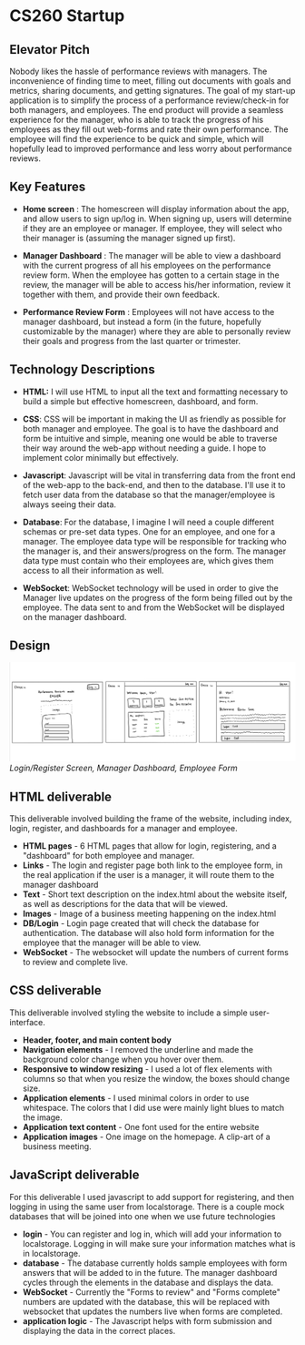 # CS260 Startup

## Elevator Pitch

Nobody likes the hassle of performance reviews with managers. The inconvenience of finding time to meet, filling out documents with goals and metrics, sharing documents, and getting signatures. The goal of my start-up application is to simplify the process of a performance review/check-in for both managers, and employees. The end product will provide a seamless experience for the manager, who is able to track the progress of his employees as they fill out web-forms and rate their own performance. The employee will find the experience to be quick and simple, which will hopefully lead to improved performance and less worry about performance reviews.

## Key Features

- **Home screen** : The homescreen will display information about the app, and allow users to sign up/log in. When signing up, users will determine if they are an employee or manager. If employee, they will select who their manager is (assuming the manager signed up first).

- **Manager Dashboard** : The manager will be able to view a dashboard with the current progress of all his employees on the performance review form. When the employee has gotten to a certain stage in the review, the manager will be able to access his/her information, review it together with them, and provide their own feedback.

- **Performance Review Form** : Employees will not have access to the manager dashboard, but instead a form (in the future, hopefully customizable by the manager) where they are able to personally review their goals and progress from the last quarter or trimester.

## Technology Descriptions

- **HTML:** I will use HTML to input all the text and formatting necessary to build a simple but effective homescreen, dashboard, and form.

- **CSS**: CSS will be important in making the UI as friendly as possible for both manager and employee. The goal is to have the dashboard and form be intuitive and simple, meaning one would be able to traverse their way around the web-app without needing a guide. I hope to implement color minimally but effectively.

- **Javascript**: Javascript will be vital in transferring data from the front end of the web-app to the back-end, and then to the database. I'll use it to fetch user data from the database so that the manager/employee is always seeing their data.

- **Database**: For the database, I imagine I will need a couple different schemas or pre-set data types. One for an employee, and one for a manager. The employee data type will be responsible for tracking who the manager is, and their answers/progress on the form. The manager data type must contain who their employees are, which gives them access to all their information as well.

- **WebSocket**: WebSocket technology will be used in order to give the Manager live updates on the progress of the form being filled out by the employee. The data sent to and from the WebSocket will be displayed on the manager dashboard.

## Design

![App Design](designs.jpeg)
_Login/Register Screen, Manager Dashboard, Employee Form_

## HTML deliverable

This deliverable involved building the frame of the website, including index, login, register, and dashboards for a manager and employee.

- **HTML pages** - 6 HTML pages that allow for login, registering, and a "dashboard" for both employee and manager.
- **Links** - The login and register page both link to the employee form, in the real application if the user is a manager, it will route them to the manager dashboard
- **Text** - Short text description on the index.html about the website itself, as well as descriptions for the data that will be viewed.
- **Images** - Image of a business meeting happening on the index.html
- **DB/Login** - Login page created that will check the database for authentication. The database will also hold form information for the employee that the manager will be able to view.
- **WebSocket** - The websocket will update the numbers of current forms to review and complete live.

## CSS deliverable

This deliverable involved styling the website to include a simple user-interface.

- **Header, footer, and main content body**
- **Navigation elements** - I removed the underline and made the background color change when you hover over them.
- **Responsive to window resizing** - I used a lot of flex elements with columns so that when you resize the window, the boxes should change size.
- **Application elements** - I used minimal colors in order to use whitespace. The colors that I did use were mainly light blues to match the image.
- **Application text content** - One font used for the entire website
- **Application images** - One image on the homepage. A clip-art of a business meeting.

## JavaScript deliverable

For this deliverable I used javascript to add support for registering, and then logging in using the same user from localstorage. There is a couple mock databases that will be joined into one when we use future technologies

- **login** - You can register and log in, which will add your information to localstorage. Logging in will make sure your information matches what is in localstorage.
- **database** - The database currently holds sample employees with form answers that will be added to in the future. The manager dashboard cycles through the elements in the database and displays the data.
- **WebSocket** - Currently the "Forms to review" and "Forms complete" numbers are updated with the database, this will be replaced with websocket that updates the numbers live when forms are completed.
- **application logic** - The Javascript helps with form submission and displaying the data in the correct places.